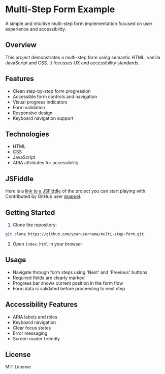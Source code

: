 # Multi-Step Form Example

A simple and intuitive multi-step form implementation focused on user experience and accessibility.

## Overview

This project demonstrates a multi-step form using semantic HTML, vanilla JavaScript and CSS. It focusses UX and accessibility standards.

## Features

- Clean step-by-step form progression
- Accessible form controls and navigation
- Visual progress indicators
- Form validation
- Responsive design
- Keyboard navigation support

## Technologies

- HTML
- CSS
- JavaScript
- ARIA attributes for accessibility

## JSFiddle

Here is a [link to a JSFiddle](https://jsfiddle.net/appel/15pn4b0j/) of the project you can start playing with. Contributed by GitHub user [@appel](https://github.com/appel).

## Getting Started

1. Clone the repository:

```bash
git clone https://github.com/yourusername/multi-step-form.git
```

2. Open `index.html` in your browser

## Usage

- Navigate through form steps using 'Next' and 'Previous' buttons
- Required fields are clearly marked
- Progress bar shows current position in the form flow
- Form data is validated before proceeding to next step

## Accessibility Features

- ARIA labels and roles
- Keyboard navigation
- Clear focus states
- Error messaging
- Screen reader friendly

## License

MIT License
